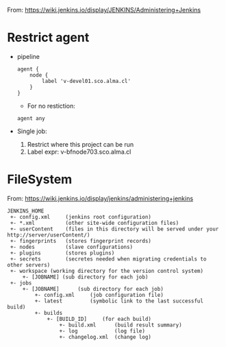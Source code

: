 From: https://wiki.jenkins.io/display/JENKINS/Administering+Jenkins


# Restrict agent

* pipeline
  ```
  agent {
      node {
          label 'v-devel01.sco.alma.cl'
      }
  }
  ```
  * For no restiction:
  ```
  agent any
  ```
  

* Single job:
  1. Restrict where this project can be run
  2. Label expr: v-bfnode703.sco.alma.cl


# FileSystem

From: https://wiki.jenkins.io/display/jenkins/administering+jenkins

```
JENKINS_HOME
 +- config.xml     (jenkins root configuration)
 +- *.xml          (other site-wide configuration files)
 +- userContent    (files in this directory will be served under your http://server/userContent/)
 +- fingerprints   (stores fingerprint records)
 +- nodes          (slave configurations)
 +- plugins        (stores plugins)
 +- secrets        (secretes needed when migrating credentials to other servers)
 +- workspace (working directory for the version control system)
     +- [JOBNAME] (sub directory for each job)
 +- jobs
     +- [JOBNAME]      (sub directory for each job)
         +- config.xml     (job configuration file)
         +- latest         (symbolic link to the last successful build)
         +- builds
             +- [BUILD_ID]     (for each build)
                 +- build.xml      (build result summary)
                 +- log            (log file)
                 +- changelog.xml  (change log)
```
